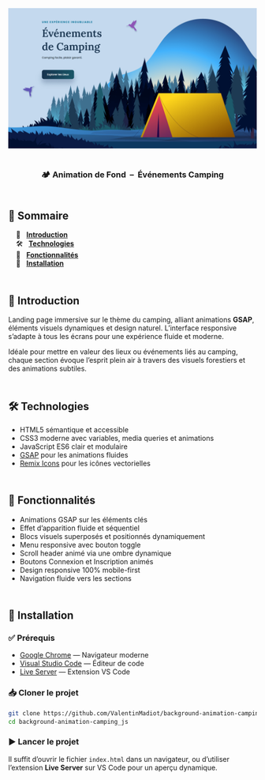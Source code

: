 <div align="center">  
  <a href="https://background-animation-camping.netlify.app/" target="_blank">  
    <img src=".docs/preview.png" alt="Aperçu du site Camping">  
  </a>  
  </br></br>  
  <h3 align="center">🏕️ Animation de Fond &nbsp;–&nbsp; Événements Camping</h3>  
</div>

## <br /> 📌 Sommaire

&nbsp;&nbsp;&nbsp; 🎨 &nbsp; [**Introduction**](#introduction)<br />
&nbsp;&nbsp;&nbsp; 🛠️ &nbsp; [**Technologies**](#technologies)<br />
&nbsp;&nbsp;&nbsp; 🎯 &nbsp; [**Fonctionnalités**](#fonctionnalités)<br />
&nbsp;&nbsp;&nbsp; 🚀 &nbsp; [**Installation**](#installation)<br />

## <br /> <a name="introduction">🎨 Introduction</a>

Landing page immersive sur le thème du camping, alliant animations **GSAP**, éléments visuels dynamiques et design naturel. L’interface responsive s’adapte à tous les écrans pour une expérience fluide et moderne.

Idéale pour mettre en valeur des lieux ou événements liés au camping, chaque section évoque l’esprit plein air à travers des visuels forestiers et des animations subtiles.

## <br /> <a name="technologies">🛠️ Technologies</a>

- HTML5 sémantique et accessible
- CSS3 moderne avec variables, media queries et animations
- JavaScript ES6 clair et modulaire
- [GSAP](https://greensock.com/gsap/) pour les animations fluides
- [Remix Icons](https://remixicon.com/) pour les icônes vectorielles

## <br /> <a name="fonctionnalités">🎯 Fonctionnalités</a>

- Animations GSAP sur les éléments clés
- Effet d’apparition fluide et séquentiel
- Blocs visuels superposés et positionnés dynamiquement
- Menu responsive avec bouton toggle
- Scroll header animé via une ombre dynamique
- Boutons Connexion et Inscription animés
- Design responsive 100% mobile-first
- Navigation fluide vers les sections

## <br /> <a name="installation">🚀 Installation</a>

### ✅ Prérequis

- [Google Chrome](https://www.google.com/) — Navigateur moderne
- [Visual Studio Code](https://code.visualstudio.com/) — Éditeur de code
- [Live Server](https://marketplace.visualstudio.com/items?itemName=ritwickdey.LiveServer) — Extension VS Code

### 📥 Cloner le projet

```bash
git clone https://github.com/ValentinMadiot/background-animation-camping_js
cd background-animation-camping_js
```

### ▶️ Lancer le projet

Il suffit d’ouvrir le fichier `index.html` dans un navigateur, ou d’utiliser l’extension **Live Server** sur VS Code pour un aperçu dynamique.
